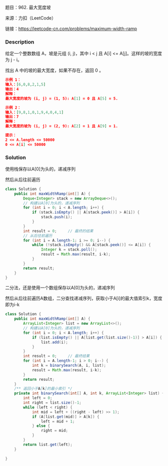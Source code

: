 题目：962. 最大宽度坡

来源：力扣（LeetCode）

链接：https://leetcode-cn.com/problems/maximum-width-ramp

### Description

给定一个整数数组 A，坡是元组 (i, j)，其中  i < j 且 A[i] <= A[j]。这样的坡的宽度为 j - i。

找出 A 中的坡的最大宽度，如果不存在，返回 0 。

```json
示例 1：
输入：[6,0,8,2,1,5]
输出：4
解释：
最大宽度的坡为 (i, j) = (1, 5): A[1] = 0 且 A[5] = 5.

示例 2：
输入：[9,8,1,0,1,9,4,0,4,1]
输出：7
解释：
最大宽度的坡为 (i, j) = (2, 9): A[2] = 1 且 A[9] = 1.

提示：
2 <= A.length <= 50000
0 <= A[i] <= 50000
```

### Solution

使用栈保存以A[0]为头的，递减序列

然后从后往前遍历

```java
class Solution {
    public int maxWidthRamp(int[] A) {
        Deque<Integer> stack = new ArrayDeque<>();
        // 构建以A[0]为头的，递减序列
        for (int i = 0; i < A.length; i++) {
            if (stack.isEmpty() || A[stack.peek()] > A[i]) {
                stack.push(i);
            }
        }
        int result = 0;     // 最终的结果
        // 从后往前遍历
        for (int i = A.length-1; i >= 0; i--) {
            while (!stack.isEmpty() && A[stack.peek()] <= A[i]) {
                Integer k = stack.poll();
                result = Math.max(result, i-k);
            }
        }
        return result;
    }
}
```

二分法，还是使用一个数组保存以A[0]为头的，递减序列

然后从后往前遍历A数组，二分查找递减序列，获取小于A[i]的最大值索引k，宽度即为i-k

```java
class Solution {
    public int maxWidthRamp(int[] A) {
        ArrayList<Integer> list = new ArrayList<>();
        // 构建以A[0]为头的，递减序列
        for (int i = 0; i < A.length; i++) {
            if (list.isEmpty() || A[list.get(list.size()-1)] > A[i]) {
                list.add(i);
            }
        }
        int result = 0;     // 最终结果
        for (int i = A.length-1; i > 0; i--) {
            int k = binarySearch(A, i, list);
            result = Math.max(result, i-k);
        }
        return result;
    }
    /** 返回小于A[k]的最小索引 */
    private int binarySearch(int[] A, int k, ArrayList<Integer> list) {
        int left = 0;
        int right = list.size()-1;
        while (left < right) {
            int mid = left + ((right - left) >> 1);
            if (A[list.get(mid)] > A[k]) {
                left = mid + 1;
            } else {
                right = mid;
            }
        }
        return list.get(left);
    }
    
}
```

